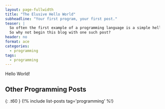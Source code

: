 ```yaml
---
layout: page-fullwidth
title: "The Elusive Hello World"
subheadline: "Your first program, your first post."
teaser: |
  So often the first example of a programming language is a simple hello world.
  So why not begin this blog with one such post?
header: no
format: ace
categories:
  - programming
tags:
  - programming
---
```


Hello World!

## Other Programming Posts
{: .t60 }
{!% include list-posts tag='programming' %!}
